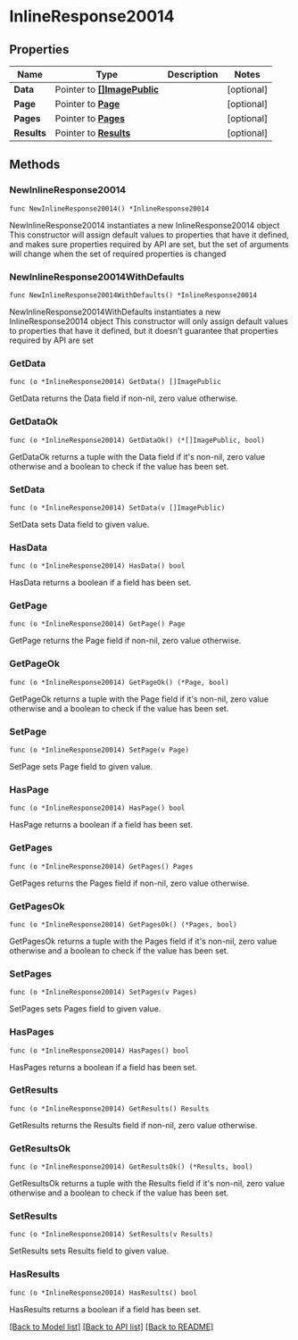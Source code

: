 # InlineResponse20014

## Properties

Name | Type | Description | Notes
------------ | ------------- | ------------- | -------------
**Data** | Pointer to [**[]ImagePublic**](ImagePublic.md) |  | [optional] 
**Page** | Pointer to [**Page**](Page.md) |  | [optional] 
**Pages** | Pointer to [**Pages**](Pages.md) |  | [optional] 
**Results** | Pointer to [**Results**](Results.md) |  | [optional] 

## Methods

### NewInlineResponse20014

`func NewInlineResponse20014() *InlineResponse20014`

NewInlineResponse20014 instantiates a new InlineResponse20014 object
This constructor will assign default values to properties that have it defined,
and makes sure properties required by API are set, but the set of arguments
will change when the set of required properties is changed

### NewInlineResponse20014WithDefaults

`func NewInlineResponse20014WithDefaults() *InlineResponse20014`

NewInlineResponse20014WithDefaults instantiates a new InlineResponse20014 object
This constructor will only assign default values to properties that have it defined,
but it doesn't guarantee that properties required by API are set

### GetData

`func (o *InlineResponse20014) GetData() []ImagePublic`

GetData returns the Data field if non-nil, zero value otherwise.

### GetDataOk

`func (o *InlineResponse20014) GetDataOk() (*[]ImagePublic, bool)`

GetDataOk returns a tuple with the Data field if it's non-nil, zero value otherwise
and a boolean to check if the value has been set.

### SetData

`func (o *InlineResponse20014) SetData(v []ImagePublic)`

SetData sets Data field to given value.

### HasData

`func (o *InlineResponse20014) HasData() bool`

HasData returns a boolean if a field has been set.

### GetPage

`func (o *InlineResponse20014) GetPage() Page`

GetPage returns the Page field if non-nil, zero value otherwise.

### GetPageOk

`func (o *InlineResponse20014) GetPageOk() (*Page, bool)`

GetPageOk returns a tuple with the Page field if it's non-nil, zero value otherwise
and a boolean to check if the value has been set.

### SetPage

`func (o *InlineResponse20014) SetPage(v Page)`

SetPage sets Page field to given value.

### HasPage

`func (o *InlineResponse20014) HasPage() bool`

HasPage returns a boolean if a field has been set.

### GetPages

`func (o *InlineResponse20014) GetPages() Pages`

GetPages returns the Pages field if non-nil, zero value otherwise.

### GetPagesOk

`func (o *InlineResponse20014) GetPagesOk() (*Pages, bool)`

GetPagesOk returns a tuple with the Pages field if it's non-nil, zero value otherwise
and a boolean to check if the value has been set.

### SetPages

`func (o *InlineResponse20014) SetPages(v Pages)`

SetPages sets Pages field to given value.

### HasPages

`func (o *InlineResponse20014) HasPages() bool`

HasPages returns a boolean if a field has been set.

### GetResults

`func (o *InlineResponse20014) GetResults() Results`

GetResults returns the Results field if non-nil, zero value otherwise.

### GetResultsOk

`func (o *InlineResponse20014) GetResultsOk() (*Results, bool)`

GetResultsOk returns a tuple with the Results field if it's non-nil, zero value otherwise
and a boolean to check if the value has been set.

### SetResults

`func (o *InlineResponse20014) SetResults(v Results)`

SetResults sets Results field to given value.

### HasResults

`func (o *InlineResponse20014) HasResults() bool`

HasResults returns a boolean if a field has been set.


[[Back to Model list]](../README.md#documentation-for-models) [[Back to API list]](../README.md#documentation-for-api-endpoints) [[Back to README]](../README.md)


